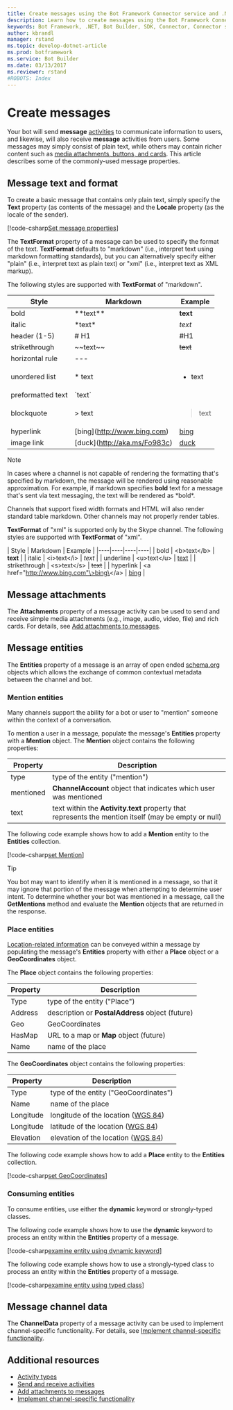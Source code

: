 ```yaml
---
title: Create messages using the Bot Framework Connector service and .NET | Microsoft Docs
description: Learn how to create messages using the Bot Framework Connector service via the Bot Builder SDK for .NET.
keywords: Bot Framework, .NET, Bot Builder, SDK, Connector, Connector service, activity, message, create message, message properties
author: kbrandl
manager: rstand
ms.topic: develop-dotnet-article
ms.prod: botframework
ms.service: Bot Builder
ms.date: 03/13/2017
ms.reviewer: rstand
#ROBOTS: Index
---
```


# Create messages

Your bot will send **message** [activities](bot-framework-dotnet-activities.md) to communicate information to users, 
and likewise, will also receive **message** activities from users. 
Some messages may simply consist of plain text, while others may contain richer content such as 
[media attachments, buttons, and cards](bot-framework-dotnet-add-attachments.md). 
This article describes some of the commonly-used message properties.

## Message text and format

To create a basic message that contains only plain text, simply specify the **Text** property (as contents of the message) 
and the **Locale** property (as the locale of the sender). 

[!code-csharp[Set message properties](../includes/code/dotnet-create-messages.cs#setBasicProperties)]

The **TextFormat** property of a message can be used to specify the format of the text. 
**TextFormat** defaults to "markdown" (i.e., interpret text using markdown formatting standards), 
but you can alternatively specify either "plain" (i.e., interpret text as plain text) or "xml" (i.e., interpret text as XML markup).

The following styles are supported with **TextFormat** of "markdown".

| Style | Markdown | Example | 
| ---- | ---- | ---- | 
| bold | \*\*text\*\* | **text** |
| italic | \*text\* | *text* |
| header (1-5) | # H1 | #H1 |
| strikethrough | \~\~text\~\~ | ~~text~~ |
| horizontal rule | --- |  |
| unordered list | \* text |  <ul><li>text</li></ul> |
| preformatted text | \`text\` |  |
| blockquote | \> text | <blockquote>text</blockquote> |
| hyperlink | \[bing](http://www.bing.com) | [bing](http://www.bing.com) |
| image link| \[duck](http://aka.ms/Fo983c) | [duck](http://aka.ms/Fo983c) |

> [!NOTE]
> In cases where a channel is not capable of rendering the formatting that's specified by markdown, 
> the message will be rendered using reasonable approximation. For example, if markdown specifies **bold** 
> text for a message that's sent via text messaging, the text will be rendered as \*bold\*. 
> 
> Channels that support fixed width formats and HTML will also render standard table markdown. 
> Other channels may not properly render tables.

**TextFormat** of "xml" is supported only by the Skype channel. 
The following styles are supported with **TextFormat** of "xml".

| Style | Markdown | Example | 
|----|----|----|----|
| bold | \<b\>text\</b\> | **text** | 
| italic | \<i\>text\</i\> | *text* |
| underline | \<u\>text\</u\> | <u>text</u> |
| strikethrough | \<s\>text\</s\> | <s>text</s> |
| hyperlink | \<a href="http://www.bing.com"\>bing\</a\> | <a href="http://www.bing.com">bing</a> |

## Message attachments

The **Attachments** property of a message activity can be used to send and receive simple media attachments 
(e.g., image, audio, video, file) and rich cards. 
For details, see [Add attachments to messages](bot-framework-dotnet-add-attachments.md).

## Message entities

The **Entities** property of a message is an array of open ended <a href="http://schema.org/" target="_blank">schema.org</a> 
objects which allows the exchange of common contextual metadata between the channel and bot.

### Mention entities

Many channels support the ability for a bot or user to "mention" someone within the context of a conversation. 

To mention a user in a message, populate the message's **Entities** property with a **Mention** object. 
The **Mention** object contains the following properties: 

| Property | Description | 
|----|----|
| type | type of the entity ("mention") | 
| mentioned | **ChannelAccount** object that indicates which user was mentioned | 
| text | text within the **Activity.text** property that represents the mention itself (may be empty or null) |

The following code example shows how to add a **Mention** entity to the **Entities** collection.

[!code-csharp[set Mention](../includes/code/dotnet-create-messages.cs#setMention)]

> [!TIP]
> You bot may want to identify when it is mentioned in a message, so that it may 
> ignore that portion of the message when attempting to determine user intent. 
> To determine whether your bot was mentioned in a message, call the **GetMentions** method 
> and evaluate the **Mention** objects that are returned in the response.

### Place entities

<a href="https://schema.org/Place" target="_blank">Location-related information</a> can be conveyed 
within a message by populating the message's **Entities** property with either 
a **Place** object or a **GeoCoordinates** object. 

The **Place** object contains the following properties:

| Property | Description | 
|----|----|
| Type | type of the entity ("Place") |
| Address | description or **PostalAddress** object (future) | 
| Geo | GeoCoordinates | 
| HasMap | URL to a map or **Map** object (future) |
| Name | name of the place |

The **GeoCoordinates** object contains the following properties:

| Property | Description | 
|----|----|
| Type | type of the entity ("GeoCoordinates") |
| Name | name of the place |
| Longitude | longitude of the location (<a href="https://en.wikipedia.org/wiki/World_Geodetic_System" target="_blank">WGS 84</a>) | 
| Longitude | latitude of the location (<a href="https://en.wikipedia.org/wiki/World_Geodetic_System" target="_blank">WGS 84</a>) | 
| Elevation | elevation of the location (<a href="https://en.wikipedia.org/wiki/World_Geodetic_System" target="_blank">WGS 84</a>) | 

The following code example shows how to add a **Place** entity to the **Entities** collection.

[!code-csharp[set GeoCoordinates](../includes/code/dotnet-create-messages.cs#setGeoCoord)]

### Consuming entities

To consume entities, use either the **dynamic** keyword or strongly-typed classes.

The following code example shows how to use the **dynamic** keyword to process an entity within the **Entities** property of a message.

[!code-csharp[examine entity using dynamic keyword](../includes/code/dotnet-create-messages.cs#examineEntity1)]

The following code example shows how to use a strongly-typed class to process an entity within the **Entities** property of a message.

[!code-csharp[examine entity using typed class](../includes/code/dotnet-create-messages.cs#examineEntity2)]

## Message channel data

The **ChannelData** property of a message activity can be used to implement channel-specific functionality. 
For details, see [Implement channel-specific functionality](bot-framework-dotnet-channeldata.md).

## Additional resources

- [Activity types](bot-framework-dotnet-activities.md)
- [Send and receive activities](bot-framework-dotnet-connector.md)
- [Add attachments to messages](bot-framework-dotnet-add-attachments.md)
- [Implement channel-specific functionality](bot-framework-dotnet-channeldata.md)